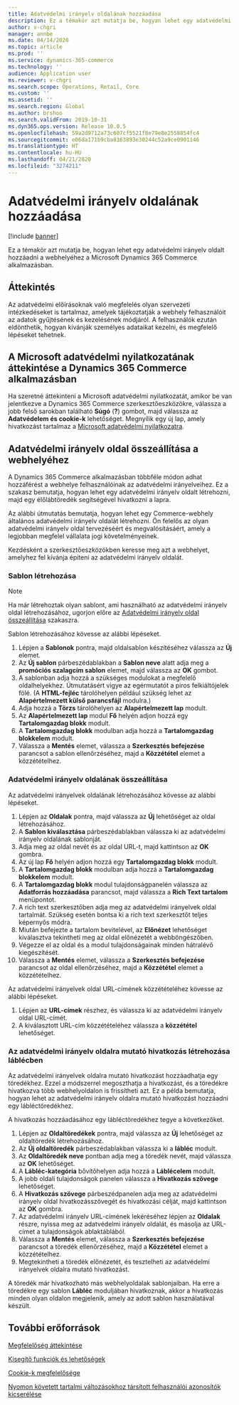 ```yaml
---
title: Adatvédelmi irányelv oldalának hozzáadása
description: Ez a témakör azt mutatja be, hogyan lehet egy adatvédelmi irányelv oldalt hozzáadni a webhelyéhez a Microsoft Dynamics 365 Commerce alkalmazásban.
author: v-chgri
manager: annbe
ms.date: 04/14/2020
ms.topic: article
ms.prod: ''
ms.service: dynamics-365-commerce
ms.technology: ''
audience: Application user
ms.reviewer: v-chgri
ms.search.scope: Operations, Retail, Core
ms.custom: ''
ms.assetid: ''
ms.search.region: Global
ms.author: brshoo
ms.search.validFrom: 2019-10-31
ms.dyn365.ops.version: Release 10.0.5
ms.openlocfilehash: 59a2d9712a73c607cf5521f8e79e8e2558854fc4
ms.sourcegitcommit: e06da171b9cba8163893e30244c52a9ce0901146
ms.translationtype: HT
ms.contentlocale: hu-HU
ms.lasthandoff: 04/21/2020
ms.locfileid: "3274211"
---
```

# <a name="add-a-privacy-policy-page"></a>Adatvédelmi irányelv oldalának hozzáadása


[!include [banner](includes/banner.md)]

Ez a témakör azt mutatja be, hogyan lehet egy adatvédelmi irányelv oldalt hozzáadni a webhelyéhez a Microsoft Dynamics 365 Commerce alkalmazásban.

## <a name="overview"></a>Áttekintés

Az adatvédelmi előírásoknak való megfelelés olyan szervezeti intézkedéseket is tartalmaz, amelyek tájékoztatják a webhely felhasználóit az adatok gyűjtésének és kezelésének módjáról. A felhasználók ezután eldönthetik, hogyan kívánják személyes adataikat kezelni, és megfelelő lépéseket tehetnek.

## <a name="review-the-microsoft-privacy-statement-in-dynamics-365-commerce"></a>A Microsoft adatvédelmi nyilatkozatának áttekintése a Dynamics 365 Commerce alkalmazásban

Ha szeretné áttekinteni a Microsoft adatvédelmi nyilatkozatát, amikor be van jelentkezve a Dynamics 365 Commerce szerkesztőeszközökre, válassza a jobb felső sarokban található **Súgó** (**?**) gombot, majd válassza az **Adatvédelem és cookie-k** lehetőséget. Megnyílik egy új lap, amely hivatkozást tartalmaz a [Microsoft adatvédelmi nyilatkozatra](https://privacy.microsoft.com/privacystatement).

## <a name="build-a-privacy-policy-page-for-your-site"></a>Adatvédelmi irányelv oldal összeállítása a webhelyéhez

A Dynamics 365 Commerce alkalmazásban többféle módon adhat hozzáférést a webhelye felhasználóinak az adatvédelmi irányelveihez. Ez a szakasz bemutatja, hogyan lehet egy adatvédelmi irányelv oldalt létrehozni, majd egy élőlábtöredék segítségével hivatkozni a lapra.

Az alábbi útmutatás bemutatja, hogyan lehet egy Commerce-webhely általános adatvédelmi irányelv oldalát létrehozni. Ön felelős az olyan adatvédelmi irányelv oldal tervezéséért és megvalósításáért, amely a legjobban megfelel vállalata jogi követelményeinek.

Kezdésként a szerkesztőeszközökben keresse meg azt a webhelyet, amelyhez fel kívánja építeni az adatvédelmi irányelv oldalát.

### <a name="create-a-template"></a>Sablon létrehozása

> [!NOTE]
> Ha már létrehoztak olyan sablont, ami használható az adatvédelmi irányelv oldal létrehozásához, ugorjon előre az [Adatvédelmi irányelv oldal összeállítása](#build-a-privacy-policy-page) szakaszra.

Sablon létrehozásához kövesse az alábbi lépéseket.

1. Lépjen a **Sablonok** pontra, majd oldalsablon készítéséhez válassza az **Új** elemet.
1. Az **Új sablon** párbeszédablakban a **Sablon neve** alatt adja meg a **promóciós szalagcím sablon** elemet, majd válassza az **OK** gombot.
1. A sablonban adja hozzá a szükséges modulokat a megfelelő oldalhelyekhez. Útmutatásért vigye az egérmutatót a piros felkiáltójelek fölé. (A **HTML-fejléc** tárolóhelyen például szükség lehet az **Alapértelmezett külső parancsfájl** modulra.)
1. Adja hozzá a **Törzs** tárolóhelyen az **Alapértelmezett lap** modult.
1. Az **Alapértelmezett lap** modul **Fő** helyén adjon hozzá egy **Tartalomgazdag blokk** modult.
1. A **Tartalomgazdag blokk** modulban adja hozzá a **Tartalomgazdag blokkelem** modult.
1. Válassza a **Mentés** elemet, válassza a **Szerkesztés befejezése** parancsot a sablon ellenőrzéséhez, majd a **Közzététel** elemet a közzétételhez.

### <a name="build-a-privacy-policy-page"></a>Adatvédelmi irányelv oldalának összeállítása

Az adatvédelmi irányelvek oldalának létrehozásához kövesse az alábbi lépéseket.

1. Lépjen az **Oldalak** pontra, majd válassza az **Új** lehetőséget az oldal létrehozásához.
1. A **Sablon kiválasztása** párbeszédablakban válassza ki az adatvédelmi irányelv oldalának sablonját.
1. Adja meg az oldal nevét és az oldal URL-t, majd kattintson az **OK** gombra. 
1. Az új lap **Fő** helyén adjon hozzá egy **Tartalomgazdag blokk** modult.
1. A **Tartalomgazdag blokk** modulban adja hozzá a **Tartalomgazdag blokkelem** modult.
1. A **Tartalomgazdag blokk** modul tulajdonságpanelén válassza az **Adatforrás hozzáadása** parancsot, majd válassza a **Rich Text tartalom** menüpontot.
1. A rich text szerkesztőben adja meg az adatvédelmi irányelvek oldal tartalmát. Szükség esetén bontsa ki a rich text szerkesztőt teljes képernyős módra.
1. Miután befejezte a tartalom bevitelével, az **Előnézet** lehetőséget kiválasztva tekintheti meg az oldal előnézetét a webböngészőben.
1. Végezze el az oldal és a modul tulajdonságainak minden hátralévő kiegészítését.
1. Válassza a **Mentés** elemet, válassza a **Szerkesztés befejezése** parancsot az oldal ellenőrzéséhez, majd a **Közzététel** elemet a közzétételhez.

Az adatvédelmi irányelvek oldal URL-címének közzétételéhez kövesse az alábbi lépéseket.

1. Lépjen az **URL-címek** részhez, és válassza ki az adatvédelmi irányelv oldal URL-címét.
1. A kiválasztott URL-cím közzétételéhez válassza a **közzététel** lehetőséget.

### <a name="create-a-link-to-the-privacy-policy-page-in-a-footer"></a>Az adatvédelmi irányelv oldalra mutató hivatkozás létrehozása láblécben

Az adatvédelmi irányelvek oldalra mutató hivatkozást hozzáadhatja egy töredékhez. Ezzel a módszerrel megoszthatja a hivatkozást, és a töredékre hivatkozva több webhelyoldalon is frissítheti azt. Ez a példa bemutatja, hogyan lehet az adatvédelmi irányelv oldalra mutató hivatkozást hozzáadni egy lábléctöredékhez.

A hivatkozás hozzáadásához egy lábléctöredékhez tegye a következőket.

1. Lépjen az **Oldaltöredékek** pontra, majd válassza az **Új** lehetőséget az oldaltöredék létrehozásához.
1. Az **Új oldaltöredék** párbeszédablakban válassza ki a **lábléc** modult.
1. Az **Oldaltöredék neve** pontban adja meg a töredék nevét, majd válassza az **OK** lehetőséget.
1. A **Lábléc-kategória** bővítőhelyen adja hozzá a **Láblécelem** modult.
1. A jobb oldali tulajdonságok panelen válassza a **Hivatkozás szövege** lehetőséget.
1. A **Hivatkozás szövege** párbeszédpanelen adja meg az adatvédelmi irányelv oldal hivatkozásszövegét és hivatkozási célját, majd kattintson az **OK** gombra.
1. Az adatvédelmi irányelv URL-címének lekéréséhez lépjen az **Oldalak** részre, nyissa meg az adatvédelmi irányelv oldalát, és másolja az URL-címet a tulajdonságok ablaktáblából.
1. Válassza a **Mentés** elemet, válassza a **Szerkesztés befejezése** parancsot a töredék ellenőrzéséhez, majd a **Közzététel** elemet a közzétételhez.
1. Megtekintheti a töredék előnézetét, és tesztelheti az adatvédelmi irányelvek oldalra mutató hivatkozást.

A töredék már hivatkozható más webhelyoldalak sablonjaiban. Ha erre a töredékre egy sablon **Lábléc** moduljában hivatkoznak, akkor a hivatkozás minden olyan oldalon megjelenik, amely az adott sablon használatával készült.

## <a name="additional-resources"></a>További erőforrások

[Megfelelőség áttekintése](compliance-overview.md)

[Kisegítő funkciók és lehetőségek](accessibility.md)

[Cookie-k megfelelősége](cookie-compliance.md)

[Nyomon követett tartalmi változásokhoz társított felhasználói azonosítók kicserélése](replace-IDs-tracked-changes.md)
